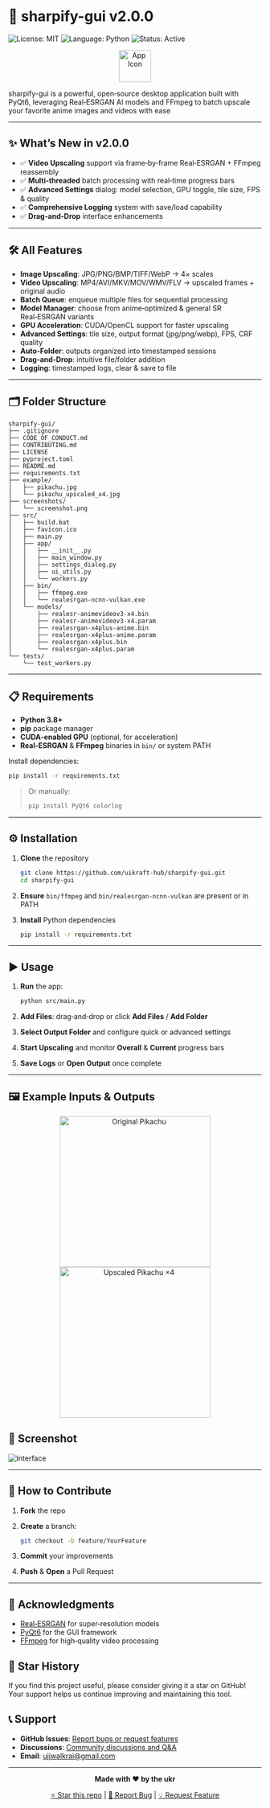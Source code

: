 # 🚀 sharpify-gui v2.0.0

![License: MIT](https://img.shields.io/badge/License-MIT-green) ![Language: Python](https://img.shields.io/badge/Language-Python-blue) ![Status: Active](https://img.shields.io/badge/Status-Active-brightgreen)

<p align="center">
  <img src="src/favicon.ico" alt="App Icon" width="64" height="64" />
</p>

sharpify-gui is a powerful, open‑source desktop application built with PyQt6, leveraging Real‑ESRGAN AI models and FFmpeg to batch upscale your favorite anime images and videos with ease 

---

## ✨ What’s New in v2.0.0

- ✅ **Video Upscaling** support via frame‑by‑frame Real‑ESRGAN + FFmpeg reassembly  
- ✅ **Multi‑threaded** batch processing with real‑time progress bars  
- ✅ **Advanced Settings** dialog: model selection, GPU toggle, tile size, FPS & quality  
- ✅ **Comprehensive Logging** system with save/load capability  
- ✅ **Drag‑and‑Drop** interface enhancements  

---

## 🛠️ All Features

- **Image Upscaling**: JPG/PNG/BMP/TIFF/WebP → 4× scales  
- **Video Upscaling**: MP4/AVI/MKV/MOV/WMV/FLV → upscaled frames + original audio  
- **Batch Queue**: enqueue multiple files for sequential processing  
- **Model Manager**: choose from anime‑optimized & general SR Real‑ESRGAN variants  
- **GPU Acceleration**: CUDA/OpenCL support for faster upscaling  
- **Advanced Settings**: tile size, output format (jpg/png/webp), FPS, CRF quality  
- **Auto‑Folder**: outputs organized into timestamped sessions  
- **Drag‑and‑Drop**: intuitive file/folder addition  
- **Logging**: timestamped logs, clear & save to file  

---

## 🗂️ Folder Structure

```
sharpify-gui/
├── .gitignore
├── CODE_OF_CONDUCT.md
├── CONTRIBUTING.md
├── LICENSE
├── pyproject.toml
├── README.md
├── requirements.txt
├── example/
│   ├── pikachu.jpg
│   └── pikachu_upscaled_x4.jpg
├── screenshots/
│   └── screenshot.png
├── src/
│   ├── build.bat
│   ├── favicon.ico
│   ├── main.py
│   ├── app/
│   │   ├── __init__.py
│   │   ├── main_window.py
│   │   ├── settings_dialog.py
│   │   ├── ui_utils.py
│   │   └── workers.py
│   ├── bin/
│   │   ├── ffmpeg.exe
│   │   └── realesrgan-ncnn-vulkan.exe
│   └── models/
│       ├── realesr-animevideov3-x4.bin
│       ├── realesr-animevideov3-x4.param
│       ├── realesrgan-x4plus-anime.bin
│       ├── realesrgan-x4plus-anime.param
│       ├── realesrgan-x4plus.bin
│       └── realesrgan-x4plus.param
└── tests/
    └── test_workers.py
```

---

## 📋 Requirements

- **Python 3.8+**  
- **pip** package manager  
- **CUDA‑enabled GPU** (optional, for acceleration)  
- **Real‑ESRGAN** & **FFmpeg** binaries in `bin/` or system PATH  

Install dependencies:

```bash
pip install -r requirements.txt
````

> Or manually:
>
> ```bash
> pip install PyQt6 colorlog
> ```

---

## ⚙️ Installation

1. **Clone** the repository

   ```bash
   git clone https://github.com/uikraft-hub/sharpify-gui.git
   cd sharpify-gui
   ```
2. **Ensure** `bin/ffmpeg` and `bin/realesrgan-ncnn-vulkan` are present or in PATH
3. **Install** Python dependencies

   ```bash
   pip install -r requirements.txt
   ```

---

## ▶️ Usage

1. **Run** the app:

   ```bash
   python src/main.py
   ```
2. **Add Files**: drag‑and‑drop or click **Add Files** / **Add Folder**
3. **Select Output Folder** and configure quick or advanced settings
4. **Start Upscaling** and monitor **Overall** & **Current** progress bars
5. **Save Logs** or **Open Output** once complete

---

## 🖼️ Example Inputs & Outputs

<p align="center">
  <img src="example/pikachu.jpg" alt="Original Pikachu" width="300" />
  <img src="example/pikachu_upscaled_x4.jpg" alt="Upscaled Pikachu ×4" width="300" />
</p>

## 📸 Screenshot

![Interface](screenshots/screenshot.png)

---

## 🤝 How to Contribute

1. **Fork** the repo
2. **Create** a branch:

   ```bash
   git checkout -b feature/YourFeature
   ```
3. **Commit** your improvements
4. **Push** & **Open** a Pull Request

---

## 🙏 Acknowledgments

* [Real‑ESRGAN](https://github.com/xinntao/Real-ESRGAN) for super‑resolution models
* [PyQt6](https://pypi.org/project/PyQt6/) for the GUI framework
* [FFmpeg](https://ffmpeg.org/) for high‑quality video processing

## 🌟 Star History

If you find this project useful, please consider giving it a star on GitHub! Your support helps us continue improving and maintaining this tool.

## 📞 Support

- **GitHub Issues**: [Report bugs or request features](https://github.com/uikraft-hub/sharpify-gui/issues)
- **Discussions**: [Community discussions and Q&A](https://github.com/uikraft-hub/sharpify-gui/discussions)
- **Email**: ujjwalkrai@gmail.com

---

<div align="center">

**Made with ❤️ by the ukr**

[⭐ Star this repo](https://github.com/uikraft-hub/sharpify-gui) | [🐛 Report Bug](https://github.com/uikraft-hub/sharpify-gui/issues) | [💡 Request Feature](https://github.com/uikraft-hub/sharpify-gui/issues)

</div>
